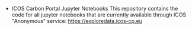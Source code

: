 * ICOS Carbon Portal Jupyter Notebooks
This repository contains the code for all jupyter notebooks that are currently available through ICOS "Anonymous" service: https://exploredata.icos-cp.eu
